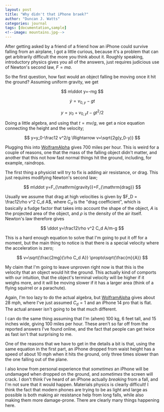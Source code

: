 ```yaml
---
layout: post
title: "Why didn't that iPhone braek?"
author: "Duncan J. Watts"
categories: journal
tags: [documentation,sample]
<!--image: mountains.jpg-->
---
```



After getting asked by a friend of a friend how an iPhone could survive falling from an airplane, I got a little curious, because it's a problem that can get arbitrarily difficult the more you think about it. Roughly speaking, introductory physics gives you all of the answers, just requires judicious use of Newton's second law, $F=ma$.

So the first question, how fast would an object falling be moving once it hit the ground? Assuming uniform gravity, we get

$$
m\ddot y=-mg
$$

$$
\dot y=v_{0,y}-gt
$$

$$
y=y_0+v_{0,y}t-gt^2/2
$$

Doing a little algebra, and using that $t=mv/g$, we get a nice equation connecting the height and the velocity;

$$
y=y_0-\frac12 v^2/g
\Rightarrow
v=\sqrt{2g(y_0-y)}
$$

Plugging this into <a href="https://www.wolframalpha.com/input?i=sqrt%282*gravitational+acceleration*16000+feet%29">WolframAlpha</a> gives 700 miles per hour. This is weird for a couple of reasons, one that the mass of the falling object didn't matter, and another that this not how fast normal things hit the ground, including, for example, raindrops.



The first thing a physicist will try to fix is adding air resistance, or drag. This just requires modifying Newton's second law;

$$
m\ddot y=F_{\mathrm{gravity}}+F_{\mathrm{drag}}
$$

Usually we assume that drag at high velocities is given by $F_D = \frac12\rho v^2 C_d A$, where $C_d$ is the "drag coefficient", which is basically a fudge factor that takes into account the shape of the object, $A$ is the projected area of the object, and $\rho$ is the density of the air itself. Newton's law therefore gives

$$
\ddot y=\frac12\rho v^2 C_d A/m-g
$$


This is a hard enough equation to solve that I'm going to put it off for a moment, but the main thing to notice is that there is a special velocity where the acceleration is zero;

$$
v=\sqrt{\frac{2mg}{\rho C_d A}}
\propto\sqrt{\frac{m}{A}}
$$


My claim that I'm going to leave unproven right now is that this is the velocity that an object would hit the ground. This actually kind of comports with our intuition, that the object's terminal velocity will be higher if it weighs more, and it will be moving slower if it has a larger area (think of a flying squirrel or a parachute).


Again, I'm too lazy to do the actual algebra, but <a href="https://www.wolframalpha.com/input?i=sqrt%282*+130+grams*gravitational+acceleration%2F%28air+density*6.33+inches*3.07+inches%29%29">WolframAlpha</a> gives about 28 mph, where I've just assumed $C_d=1$ and an iPhone 14 pro that is flat. The actual answer isn't going to be that much different.

I can do the same thing assuming that I'm (ahem) 100 kg, 6 feet tall, and 15 inches wide, giving 100 miles per hour. These aren't so far off from the reported answers I've found online, and the fact that people can get twice as fast isn't that surprising to me.


One of the reasons that we have to get in the details a bit is that, using the same equation in the first part, an iPhone dropped from waist height has a speed of about 10 mph when it hits the ground, only three times slower than the one falling out of the plane.

I also know from personal experience that _sometimes_ an iPhone will be undamaged when dropped on the ground, and _sometimes_ the screen will crack. I don't think I've heard of an iPhone actually _breaking_ from a fall, and I'm not sure that it would happen. Materials physics is clearly difficult! I think the fact that modern phones are trying to be as light and large as possible is both making air resistance help from long falls, while also making them more damage-prone. There are clearly many things happening here.
